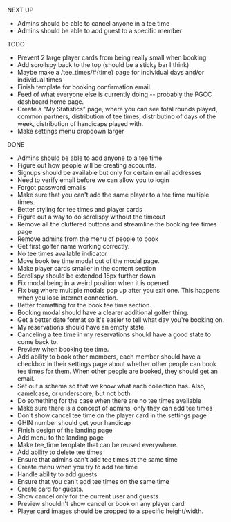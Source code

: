 NEXT UP

- Admins should be able to cancel anyone in a tee time
- Admins should be able to add guest to a specific member

TODO

- Prevent 2 large player cards from being really small when booking
- Add scrollspy back to the top (should be a sticky bar I think)
- Maybe make a /tee_times/#{time} page for individual days and/or individual times
- Finish template for booking confirmation email.
- Feed of what everyone else is currently doing -- probably the PGCC dashboard home page.
- Create a "My Statistics" page, where you can see total rounds played, common partners, distribution of tee times, distributino of days of the week, distribution of handicaps played with.
- Make settings menu dropdown larger

DONE

- Admins should be able to add anyone to a tee time
- Figure out how people will be creating accounts.
- Signups should be available but only for certain email addresses
- Need to verify email before we can allow you to login
- Forgot password emails
- Make sure that you can't add the same player to a tee time multiple times.
- Better styling for tee times and player cards
- Figure out a way to do scrollspy without the timeout
- Remove all the cluttered buttons and streamline the booking tee times page
- Remove admins from the menu of people to book
- Get first golfer name working correctly.
- No tee times available indicator
- Move book tee time modal out of the modal page.
- Make player cards smaller in the content section
- Scrollspy should be extended 15px further down
- Fix modal being in a weird position when it is opened.
- Fix bug where multiple modals pop up after you exit one. This happens when you lose internet connection.
- Better formatting for the book tee time section.
- Booking modal should have a clearer additional golfer thing.
- Get a better date format so it's easier to tell what day you're booking on.
- My reservations should have an empty state.
- Canceling a tee time in my reservations should have a good state to come back to.
- Preview when booking tee time.
- Add ability to book other members, each member should have a checkbox in their settings page about whether other people can book tee times for them. When other people are booked, they should get an email.
- Set out a schema so that we know what each collection has. Also, camelcase, or underscore, but not both.
- Do something for the case when there are no tee times available
- Make sure there is a concept of admins, only they can add tee times
- Don't show cancel tee time on the player card in the settings page
- GHIN number should get your handicap
- Finish design of the landing page
- Add menu to the landing page
- Make tee_time template that can be reused everywhere.
- Add ability to delete tee times
- Ensure that admins can't add tee times at the same time
- Create menu when you try to add tee time
- Handle ability to add guests
- Ensure that you can't add tee times on the same time
- Create card for guests.
- Show cancel only for the current user and guests
- Preview shouldn't show cancel or book on any player card
- Player card images should be cropped to a specific height/width.
